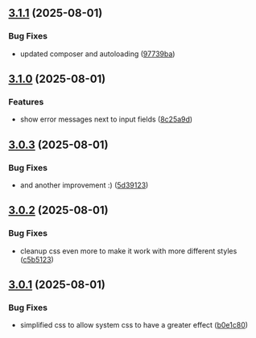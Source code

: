 ## [3.1.1](https://github.com/tearoom1/uniform-contact-block/compare/v3.1.0...v3.1.1) (2025-08-01)


### Bug Fixes

* updated composer and autoloading ([97739ba](https://github.com/tearoom1/uniform-contact-block/commit/97739bab49887693885360f22204d5e6dffca3d2))

## [3.1.0](https://github.com/tearoom1/uniform-contact-block/compare/v3.0.3...v3.1.0) (2025-08-01)


### Features

* show error messages next to input fields ([8c25a9d](https://github.com/tearoom1/uniform-contact-block/commit/8c25a9d5b8f0d3417edbfcafa5ee106f9fe6b700))

## [3.0.3](https://github.com/tearoom1/uniform-contact-block/compare/v3.0.2...v3.0.3) (2025-08-01)


### Bug Fixes

* and another improvement :) ([5d39123](https://github.com/tearoom1/uniform-contact-block/commit/5d39123b764bcf38a2657cb8100d90062c4359fb))

## [3.0.2](https://github.com/tearoom1/uniform-contact-block/compare/v3.0.1...v3.0.2) (2025-08-01)


### Bug Fixes

* cleanup css even more to make it work with more different styles ([c5b5123](https://github.com/tearoom1/uniform-contact-block/commit/c5b5123f6db7984efa63ca5de645646baa538c2f))

## [3.0.1](https://github.com/tearoom1/uniform-contact-block/compare/v3.0.0...v3.0.1) (2025-08-01)


### Bug Fixes

* simplified css to allow system css to have a greater effect ([b0e1c80](https://github.com/tearoom1/uniform-contact-block/commit/b0e1c80baf8442e5338a5e88bec65210af39f7d7))

